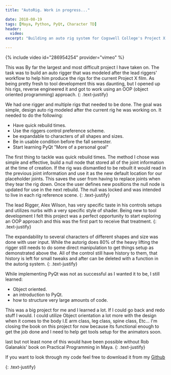 ```yaml
---
title: "AutoRig. Work in progress..."

date: 2018-08-19
tags: [Maya, Python, PyQt, Character TD]
header:
  video:
excerpt: "Building an auto rig system for Cogswell College's Project X studio."

---
```




{% include video id="286954254" provider="vimeo" %}
 
This was By far the largest and most difficult project I have taken on. The task was to build 
an auto rigger that was modeled after the lead riggers' workflow to help him produce the rigs for
the current Project X film. As being pretty fresh to tool development this was daunting, but I opened
up his rigs, reverse engineered it and got to work using an OOP (object oriented programming) approach.
{: .text-justify}

We had one rigger and multiple rigs that needed to be done. The goal was simple, design auto rig 
modeled after the current rig he was working on. It needed to do the following:

* Have quick rebuild times.
* Use the riggers control preference scheme.
* be expandable to characters of all shapes and sizes.
* Be in usable condition before the fall semester.
* Start learning PyQt "More of a personal goal"

The first thing to tackle was quick rebuild times. The method I chose was simple and effective,
build a null node that stored all of the joint information at the time of creation. If the rig was dismantled
to be rebuilt it would read in the previous joint information and use it as the new default location for 
our placeholder joints. This saves the user from having to replace joints when they tear the rig down.
Once the user defines new positions the null node is updated for use in the next rebuild. The null was locked 
and was intended to live in each rig reference scene.
{: .text-justify}


The lead Rigger, Alex Wilson, has very specific taste in his controls setups and utilizes nurbs  with 
a very specific style of shader. Being new to tool development I felt this project was a perfect opportunity to 
start exploring an OOP approach and this was the first part to receive that treatment.
{: .text-justify}

The expandability to several characters of different shapes and size was done with user input. While the autorig 
does 80% of the heavy lifting the rigger still needs to do some direct manipulation to get things setup
as demonstrated above the. All of the control still have history to them, that history is left for small
tweaks and after can be deleted with a function in the autorig system.
{: .text-justify}

While implementing PyQt was not as successful as I wanted it to be, I still learned:

* Object oriented. 
* an introduction to PyQt.
* how to structure very large amounts of code.

This was a big project for me and I learned a lot. If I could go back and redo stuff I would. I could utilize 
Object orientation a lot more with the design when it comes to the body I.E arm class, leg class, spine class, Etc...
I'm closing the book on this project for now because its functional enough to get the job done and I need
to help get tools setup for the animators soon.

last but not least none of this would have been possible without Rob Galanakis' book on Practical Programming
 in Maya.
{: .text-justify}

If you want to look through my code feel free
to download it from my  <a href="https://github.com/MoodieW/PxAutorig" class="btn btn--primary">Github</a> 

{: .text-justify}
